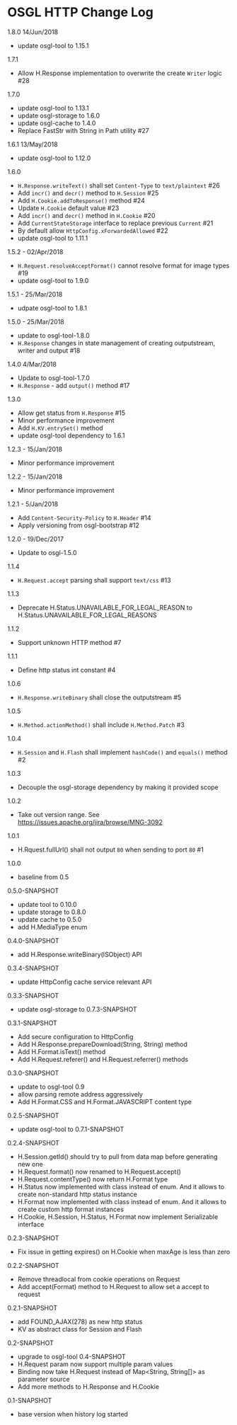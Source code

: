 # OSGL HTTP Change Log

1.8.0 14/Jun/2018
* update osgl-tool to 1.15.1

1.7.1
* Allow H.Response implementation to overwrite the create `Writer` logic #28

1.7.0
* update osgl-tool to 1.13.1
* update osgl-storage to 1.6.0
* update osgl-cache to 1.4.0
* Replace FastStr with String in Path utility #27

1.6.1 13/May/2018
* update osgl-tool to 1.12.0

1.6.0
* `H.Response.writeText()` shall set `Content-Type` to `text/plaintext` #26
* Add `incr()` and `decr()` method to `H.Session` #25
* Add `H.Cookie.addToResponse()` method #24
* Update `H.Cookie` default value #23
* Add `incr()` and `decr()` method in `H.Cookie` #20
* Add `CurrentStateStorage` interface to replace previous `Current` #21
* By default allow `HttpConfig.xForwardedAllowed` #22
* update osgl-tool to 1.11.1

1.5.2 - 02/Apr/2018
* `H.Request.resolveAcceptFormat()` cannot resolve format for image types #19
* update osgl-tool to 1.9.0

1.5.1 - 25/Mar/2018
* udpate osgl-tool to 1.8.1

1.5.0 - 25/Mar/2018
* update to osgl-tool-1.8.0
* `H.Response` changes in state management of creating outputstream, writer and output #18

1.4.0 4/Mar/2018
* Update to osgl-tool-1.7.0
* `H.Response` - add `output()` method #17

1.3.0
* Allow get status from `H.Response` #15
* Minor performance improvement
* Add `H.KV.entrySet()` method
* update osgl-tool dependency to 1.6.1

1.2.3 - 15/Jan/2018
* Minor performance improvement

1.2.2 - 15/Jan/2018
* Minor performance improvement

1.2.1 - 5/Jan/2018
* Add `Content-Security-Policy` to `H.Header` #14
* Apply versioning from osgl-bootstrap #12

1.2.0 - 19/Dec/2017
* Update to osgl-1.5.0

1.1.4
* `H.Request.accept` parsing shall support `text/css` #13

1.1.3
- Deprecate H.Status.UNAVAILABLE_FOR_LEGAL_REASON to H.Status.UNAVAILABLE_FOR_LEGAL_REASONS

1.1.2
- Support unknown HTTP method #7

1.1.1
- Define http status int constant #4

1.0.6
- `H.Response.writeBinary` shall close the outputstream #5

1.0.5
- `H.Method.actionMethod()` shall include `H.Method.Patch` #3

1.0.4
- `H.Session` and `H.Flash` shall implement `hashCode()` and `equals()` method #2

1.0.3
- Decouple the osgl-storage dependency by making it provided scope

1.0.2
- Take out version range. See https://issues.apache.org/jira/browse/MNG-3092

1.0.1
- H.Rquest.fullUrl() shall not output `80` when sending to port `80` #1

1.0.0
- baseline from 0.5

0.5.0-SNAPSHOT
- update tool to 0.10.0
- update storage to 0.8.0
- update cache to 0.5.0
- add H.MediaType enum

0.4.0-SNAPSHOT
- add H.Response.writeBinary(ISObject) API

0.3.4-SNAPSHOT
- update HttpConfig cache service relevant API

0.3.3-SNAPSHOT
- update osgl-storage to 0.7.3-SNAPSHOT

0.3.1-SNAPSHOT
- Add secure configuration to HttpConfig
- Add H.Response.prepareDownload(String, String) method
- Add H.Format.isText() method
- Add H.Request.referer() and H.Request.referrer() methods

0.3.0-SNAPSHOT
- update to osgl-tool 0.9
- allow parsing remote address aggressively
- Add H.Format.CSS and H.Format.JAVASCRIPT content type

0.2.5-SNAPSHOT
- update osgl-tool to 0.7.1-SNAPSHOT

0.2.4-SNAPSHOT
- H.Session.getId() should try to pull from data map before generating new one
- H.Request.format() now renamed to H.Request.accept()
- H.Request.contentType() now return H.Format type
- H.Status now implemented with class instead of enum. And it allows to create non-standard http status instance
- H.Format now implemented with class instead of enum. And it allows to create custom http format instances
- H.Cookie, H.Session, H.Status, H.Format now implement Serializable interface

0.2.3-SNAPSHOT
- Fix issue in getting expires() on H.Cookie when maxAge is less than zero

0.2.2-SNAPSHOT
- Remove threadlocal from cookie operations on Request
- Add accept(Format) method to H.Request to allow set a accept to request

0.2.1-SNAPSHOT
- add FOUND_AJAX(278) as new http status
- KV as abstract class for Session and Flash

0.2-SNAPSHOT
- upgrade to osgl-tool 0.4-SNAPSHOT
- H.Request param now support multiple param values
- Binding now take H.Request instead of Map<String, String[]> as parameter source
- Add more methods to H.Response and H.Cookie

0.1-SNAPSHOT
- base version when history log started

